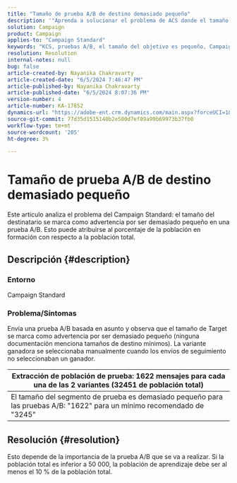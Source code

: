 ```yaml
---
title: "Tamaño de prueba A/B de destino demasiado pequeño"
description: '"Aprenda a solucionar el problema de ACS donde el tamaño de Target se marca como advertencia por ser demasiado pequeño en una prueba A/B".'
solution: Campaign
product: Campaign
applies-to: "Campaign Standard"
keywords: "KCS, pruebas A/B, el tamaño del objetivo es pequeño, Campaign Standard, ACS"
resolution: Resolution
internal-notes: null
bug: false
article-created-by: Nayanika Chakravarty
article-created-date: "6/5/2024 7:46:47 PM"
article-published-by: Nayanika Chakravarty
article-published-date: "6/5/2024 8:07:36 PM"
version-number: 4
article-number: KA-17852
dynamics-url: "https://adobe-ent.crm.dynamics.com/main.aspx?forceUCI=1&pagetype=entityrecord&etn=knowledgearticle&id=a3eaea54-7423-ef11-840b-6045bd006b25"
source-git-commit: 77d35d1515140b2e580d7ef89a99b69973b37fb0
workflow-type: tm+mt
source-wordcount: '205'
ht-degree: 3%

---
```


# Tamaño de prueba A/B de destino demasiado pequeño


Este artículo analiza el problema del Campaign Standard: el tamaño del destinatario se marca como advertencia por ser demasiado pequeño en una prueba A/B. Esto puede atribuirse al porcentaje de la población en formación con respecto a la población total.

## Descripción {#description}


### <b>Entorno</b>

Campaign Standard

### <b>Problema/Síntomas</b>

Envía una prueba A/B basada en asunto y observa que el tamaño de Target se marca como advertencia por ser demasiado pequeño (ninguna documentación menciona tamaños de destino mínimos). La variante ganadora se seleccionaba manualmente cuando los envíos de seguimiento no seleccionaban un ganador.


| Extracción de población de prueba: 1622 mensajes para cada una de las 2 variantes (32451 de población total) |
| --- |
| El tamaño del segmento de prueba es demasiado pequeño para las pruebas A/B: &quot;1622&quot; para un mínimo recomendado de &quot;3245&quot; |



## Resolución {#resolution}


Esto depende de la importancia de la prueba A/B que se va a realizar. Si la población total es inferior a 50 000, la población de aprendizaje debe ser al menos el 10 % de la población total.
